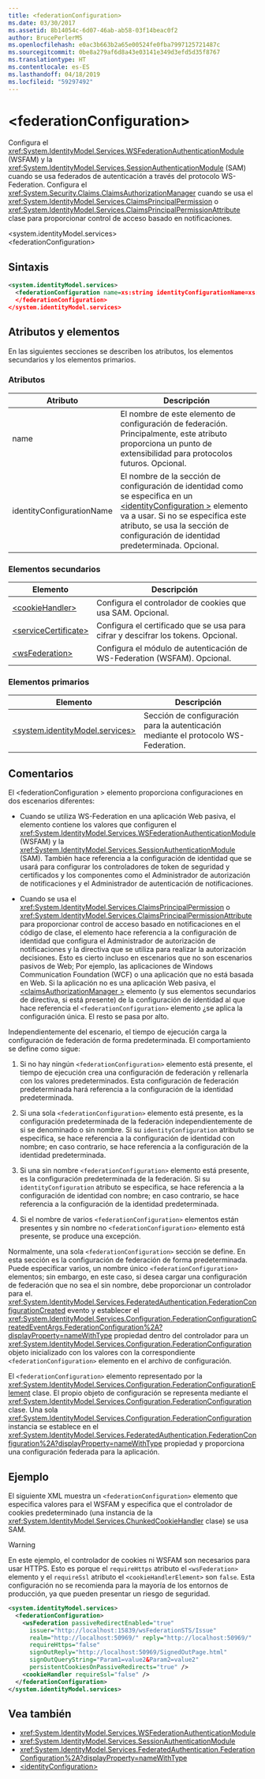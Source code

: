 ```yaml
---
title: <federationConfiguration>
ms.date: 03/30/2017
ms.assetid: 8b14054c-6d07-46ab-ab58-03f14beac0f2
author: BrucePerlerMS
ms.openlocfilehash: e0ac3b663b2a65e00524fe0fba7997125721487c
ms.sourcegitcommit: 0be8a279af6d8a43e03141e349d3efd5d35f8767
ms.translationtype: HT
ms.contentlocale: es-ES
ms.lasthandoff: 04/18/2019
ms.locfileid: "59297492"
---
```

# <a name="federationconfiguration"></a>\<federationConfiguration>
Configura el <xref:System.IdentityModel.Services.WSFederationAuthenticationModule> (WSFAM) y la <xref:System.IdentityModel.Services.SessionAuthenticationModule> (SAM) cuando se usa federados de autenticación a través del protocolo WS-Federation. Configura el <xref:System.Security.Claims.ClaimsAuthorizationManager> cuando se usa el <xref:System.IdentityModel.Services.ClaimsPrincipalPermission> o <xref:System.IdentityModel.Services.ClaimsPrincipalPermissionAttribute> clase para proporcionar control de acceso basado en notificaciones.  
  
 \<system.identityModel.services>  
\<federationConfiguration>  
  
## <a name="syntax"></a>Sintaxis  
  
```xml  
<system.identityModel.services>  
  <federationConfiguration name=xs:string identityConfigurationName=xs:string>  
  </federationConfiguration>  
</system.identityModel.services>  
```  
  
## <a name="attributes-and-elements"></a>Atributos y elementos  
 En las siguientes secciones se describen los atributos, los elementos secundarios y los elementos primarios.  
  
### <a name="attributes"></a>Atributos  
  
|Atributo|Descripción|  
|---------------|-----------------|  
|name|El nombre de este elemento de configuración de federación. Principalmente, este atributo proporciona un punto de extensibilidad para protocolos futuros. Opcional.|  
|identityConfigurationName|El nombre de la sección de configuración de identidad como se especifica en un [ \<identityConfiguration >](../../../../../docs/framework/configure-apps/file-schema/windows-identity-foundation/identityconfiguration.md) elemento va a usar. Si no se especifica este atributo, se usa la sección de configuración de identidad predeterminada. Opcional.|  
  
### <a name="child-elements"></a>Elementos secundarios  
  
|Elemento|Descripción|  
|-------------|-----------------|  
|[\<cookieHandler>](../../../../../docs/framework/configure-apps/file-schema/windows-identity-foundation/cookiehandler.md)|Configura el controlador de cookies que usa SAM. Opcional.|  
|[\<serviceCertificate>](../../../../../docs/framework/configure-apps/file-schema/windows-identity-foundation/servicecertificate.md)|Configura el certificado que se usa para cifrar y descifrar los tokens. Opcional.|  
|[\<wsFederation>](../../../../../docs/framework/configure-apps/file-schema/windows-identity-foundation/wsfederation.md)|Configura el módulo de autenticación de WS-Federation (WSFAM). Opcional.|  
  
### <a name="parent-elements"></a>Elementos primarios  
  
|Elemento|Descripción|  
|-------------|-----------------|  
|[\<system.identityModel.services>](../../../../../docs/framework/configure-apps/file-schema/windows-identity-foundation/system-identitymodel-services.md)|Sección de configuración para la autenticación mediante el protocolo WS-Federation.|  
  
## <a name="remarks"></a>Comentarios  
 El \<federationConfiguration > elemento proporciona configuraciones en dos escenarios diferentes:  
  
-   Cuando se utiliza WS-Federation en una aplicación Web pasiva, el elemento contiene los valores que configuren el <xref:System.IdentityModel.Services.WSFederationAuthenticationModule> (WSFAM) y la <xref:System.IdentityModel.Services.SessionAuthenticationModule> (SAM). También hace referencia a la configuración de identidad que se usará para configurar los controladores de token de seguridad y certificados y los componentes como el Administrador de autorización de notificaciones y el Administrador de autenticación de notificaciones.  
  
-   Cuando se usa el <xref:System.IdentityModel.Services.ClaimsPrincipalPermission> o <xref:System.IdentityModel.Services.ClaimsPrincipalPermissionAttribute> para proporcionar control de acceso basado en notificaciones en el código de clase, el elemento hace referencia a la configuración de identidad que configura el Administrador de autorización de notificaciones y la directiva que se utiliza para realizar la autorización decisiones. Esto es cierto incluso en escenarios que no son escenarios pasivos de Web; Por ejemplo, las aplicaciones de Windows Communication Foundation (WCF) o una aplicación que no está basada en Web. Si la aplicación no es una aplicación Web pasiva, el [ \<claimsAuthorizationManager >](../../../../../docs/framework/configure-apps/file-schema/windows-identity-foundation/claimsauthorizationmanager.md) elemento (y sus elementos secundarios de directiva, si está presente) de la configuración de identidad al que hace referencia el `<federationConfiguration>` elemento ¿se aplica la configuración única. El resto se pasa por alto.  
  
 Independientemente del escenario, el tiempo de ejecución carga la configuración de federación de forma predeterminada. El comportamiento se define como sigue:  
  
1. Si no hay ningún `<federationConfiguration>` elemento está presente, el tiempo de ejecución crea una configuración de federación y rellenarla con los valores predeterminados. Esta configuración de federación predeterminada hará referencia a la configuración de la identidad predeterminada.  
  
2. Si una sola `<federationConfiguration>` elemento está presente, es la configuración predeterminada de la federación independientemente de si se denominado o sin nombre. Si su `identityConfiguration` atributo se especifica, se hace referencia a la configuración de identidad con nombre; en caso contrario, se hace referencia a la configuración de la identidad predeterminada.  
  
3. Si una sin nombre `<federationConfiguration>` elemento está presente, es la configuración predeterminada de la federación. Si su `identityConfiguration` atributo se especifica, se hace referencia a la configuración de identidad con nombre; en caso contrario, se hace referencia a la configuración de la identidad predeterminada.  
  
4. Si el nombre de varios `<federationConfiguration>` elementos están presentes y sin nombre no `<federationConfiguration>` elemento está presente, se produce una excepción.  
  
 Normalmente, una sola `<federationConfiguration>` sección se define. En esta sección es la configuración de federación de forma predeterminada. Puede especificar varios, un nombre único `<federationConfiguration>` elementos; sin embargo, en este caso, si desea cargar una configuración de federación que no sea el sin nombre, debe proporcionar un controlador para el. <xref:System.IdentityModel.Services.FederatedAuthentication.FederationConfigurationCreated> evento y establecer el <xref:System.IdentityModel.Services.Configuration.FederationConfigurationCreatedEventArgs.FederationConfiguration%2A?displayProperty=nameWithType> propiedad dentro del controlador para un <xref:System.IdentityModel.Services.Configuration.FederationConfiguration> objeto inicializado con los valores con la correspondiente `<federationConfiguration>` elemento en el archivo de configuración.  
  
 El `<federationConfiguration>` elemento representado por la <xref:System.IdentityModel.Services.Configuration.FederationConfigurationElement> clase. El propio objeto de configuración se representa mediante el <xref:System.IdentityModel.Services.Configuration.FederationConfiguration> clase. Una sola <xref:System.IdentityModel.Services.Configuration.FederationConfiguration> instancia se establece en el <xref:System.IdentityModel.Services.FederatedAuthentication.FederationConfiguration%2A?displayProperty=nameWithType> propiedad y proporciona una configuración federada para la aplicación.  
  
## <a name="example"></a>Ejemplo  
 El siguiente XML muestra un `<federationConfiguration>` elemento que especifica valores para el WSFAM y especifica que el controlador de cookies predeterminado (una instancia de la <xref:System.IdentityModel.Services.ChunkedCookieHandler> clase) se usa SAM.  
  
> [!WARNING]
>  En este ejemplo, el controlador de cookies ni WSFAM son necesarios para usar HTTPS. Esto es porque el `requireHttps` atributo el `<wsFederation>` elemento y el `requireSsl` atributo el `<cookieHandlerElement>` son `false`. Esta configuración no se recomienda para la mayoría de los entornos de producción, ya que pueden presentar un riesgo de seguridad.  
  
```xml  
<system.identityModel.services>  
  <federationConfiguration>  
    <wsFederation passiveRedirectEnabled="true"   
      issuer="http://localhost:15839/wsFederationSTS/Issue"   
      realm="http://localhost:50969/" reply="http://localhost:50969/"   
      requireHttps="false"   
      signOutReply="http://localhost:50969/SignedOutPage.html"   
      signOutQueryString="Param1=value2&Param2=value2"   
      persistentCookiesOnPassiveRedirects="true" />  
    <cookieHandler requireSsl="false" />  
  </federationConfiguration>  
</system.identityModel.services>  
```  
  
## <a name="see-also"></a>Vea también

- <xref:System.IdentityModel.Services.WSFederationAuthenticationModule>
- <xref:System.IdentityModel.Services.SessionAuthenticationModule>
- <xref:System.IdentityModel.Services.FederatedAuthentication.FederationConfiguration%2A?displayProperty=nameWithType>
- [\<identityConfiguration>](../../../../../docs/framework/configure-apps/file-schema/windows-identity-foundation/identityconfiguration.md)
